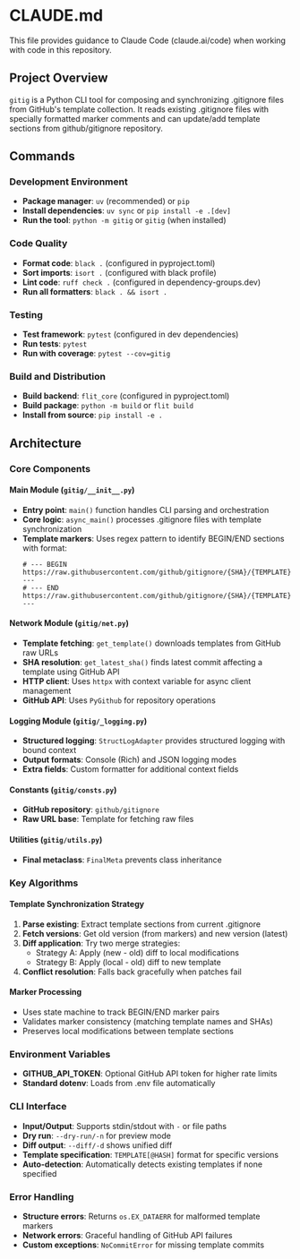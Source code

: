 # CLAUDE.md

This file provides guidance to Claude Code (claude.ai/code) when working with code in this repository.

## Project Overview

`gitig` is a Python CLI tool for composing and synchronizing .gitignore files from GitHub's template collection. It reads existing .gitignore files with specially formatted marker comments and can update/add template sections from github/gitignore repository.

## Commands

### Development Environment
- **Package manager**: `uv` (recommended) or `pip`
- **Install dependencies**: `uv sync` or `pip install -e .[dev]`
- **Run the tool**: `python -m gitig` or `gitig` (when installed)

### Code Quality
- **Format code**: `black .` (configured in pyproject.toml)
- **Sort imports**: `isort .` (configured with black profile)
- **Lint code**: `ruff check .` (configured in dependency-groups.dev)
- **Run all formatters**: `black . && isort .`

### Testing
- **Test framework**: `pytest` (configured in dev dependencies)
- **Run tests**: `pytest` 
- **Run with coverage**: `pytest --cov=gitig`

### Build and Distribution
- **Build backend**: `flit_core` (configured in pyproject.toml)
- **Build package**: `python -m build` or `flit build`
- **Install from source**: `pip install -e .`

## Architecture

### Core Components

#### Main Module (`gitig/__init__.py`)
- **Entry point**: `main()` function handles CLI parsing and orchestration
- **Core logic**: `async_main()` processes .gitignore files with template synchronization
- **Template markers**: Uses regex pattern to identify BEGIN/END sections with format:
  ```
  # --- BEGIN https://raw.githubusercontent.com/github/gitignore/{SHA}/{TEMPLATE}.gitignore ---
  # --- END https://raw.githubusercontent.com/github/gitignore/{SHA}/{TEMPLATE}.gitignore ---
  ```

#### Network Module (`gitig/net.py`)
- **Template fetching**: `get_template()` downloads templates from GitHub raw URLs
- **SHA resolution**: `get_latest_sha()` finds latest commit affecting a template using GitHub API
- **HTTP client**: Uses `httpx` with context variable for async client management
- **GitHub API**: Uses `PyGithub` for repository operations

#### Logging Module (`gitig/_logging.py`)
- **Structured logging**: `StructLogAdapter` provides structured logging with bound context
- **Output formats**: Console (Rich) and JSON logging modes
- **Extra fields**: Custom formatter for additional context fields

#### Constants (`gitig/consts.py`)
- **GitHub repository**: `github/gitignore`
- **Raw URL base**: Template for fetching raw files

#### Utilities (`gitig/utils.py`)
- **Final metaclass**: `FinalMeta` prevents class inheritance

### Key Algorithms

#### Template Synchronization Strategy
1. **Parse existing**: Extract template sections from current .gitignore
2. **Fetch versions**: Get old version (from markers) and new version (latest)
3. **Diff application**: Try two merge strategies:
   - Strategy A: Apply (new - old) diff to local modifications
   - Strategy B: Apply (local - old) diff to new template
4. **Conflict resolution**: Falls back gracefully when patches fail

#### Marker Processing
- Uses state machine to track BEGIN/END marker pairs
- Validates marker consistency (matching template names and SHAs)
- Preserves local modifications between template sections

### Environment Variables
- **GITHUB_API_TOKEN**: Optional GitHub API token for higher rate limits
- **Standard dotenv**: Loads from .env file automatically

### CLI Interface
- **Input/Output**: Supports stdin/stdout with `-` or file paths
- **Dry run**: `--dry-run/-n` for preview mode
- **Diff output**: `--diff/-d` shows unified diff
- **Template specification**: `TEMPLATE[@HASH]` format for specific versions
- **Auto-detection**: Automatically detects existing templates if none specified

### Error Handling
- **Structure errors**: Returns `os.EX_DATAERR` for malformed template markers
- **Network errors**: Graceful handling of GitHub API failures
- **Custom exceptions**: `NoCommitError` for missing template commits